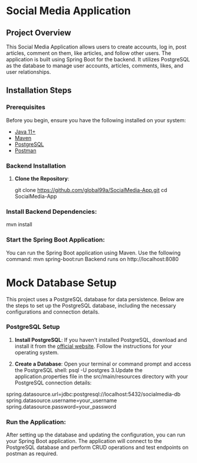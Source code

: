 # Social Media Application

## Project Overview
This Social Media Application allows users to create accounts, log in, post articles, comment on them, like articles, and follow other users. The application is built using Spring Boot for the backend. It utilizes PostgreSQL as the database to manage user accounts, articles, comments, likes, and user relationships.

## Installation Steps

### Prerequisites
Before you begin, ensure you have the following installed on your system:
- [Java 11+](https://www.oracle.com/java/technologies/javase-jdk11-downloads.html)
- [Maven](https://maven.apache.org/)
- [PostgreSQL](https://www.postgresql.org/download/)
- [Postman](https://www.postman.com/downloads/)


### Backend Installation
1. **Clone the Repository**:

   git clone https://github.com/global99a/SocialMedia-App.git
   cd SocialMedia-App


### Install Backend Dependencies:
mvn install

 ### Start the Spring Boot Application: 
 You can run the Spring Boot application using Maven. Use the following command:
mvn spring-boot:run
Backend runs on http://localhost:8080
# Mock Database Setup
This project uses a PostgreSQL database for data persistence. Below are the steps to set up the PostgreSQL database, including the necessary configurations and connection details.

### PostgreSQL Setup

1. **Install PostgreSQL**:
   If you haven't installed PostgreSQL, download and install it from the [official website](https://www.postgresql.org/download/). Follow the instructions for your operating system.

2. **Create a Database**:
   Open your terminal or command prompt and access the PostgreSQL shell:
   psql -U postgres
3.Update the application.properties file in the src/main/resources directory with your PostgreSQL connection details:

spring.datasource.url=jdbc:postgresql://localhost:5432/socialmedia-db
spring.datasource.username=your_username
spring.datasource.password=your_password

### Run the Application:
After setting up the database and updating the configuration, you can run your Spring Boot application. The application will connect to the PostgreSQL database and perform CRUD operations and test endpoints on postman as required.

